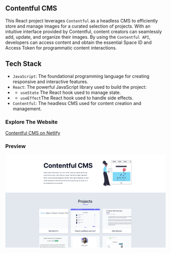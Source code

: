 ## Contentful CMS

This React project leverages `Contentful` as a headless CMS to efficiently store and manage images for a curated selection of projects. With an intuitive interface provided by Contentful, content creators can seamlessly add, update, and organize their images. By using the `Contentful API`, developers can access content and obtain the essential Space ID and Access Token for programmatic content interactions.

## Tech Stack
- `JavaScript`: The foundational programming language for creating responsive and interactive features.
- `React`: The powerful JavaScript library used to build the project: 
- - `useState` The React hook used to manage state.
- - `useEffect`The React hook used to handle side effects.
- `Contentful`: The headless CMS used for content creation and management.


### Explore The Website
[Contentful CMS on Netlify]()

### Preview

<img src="public/contentful-cms.png" alt="Contentful CMS React App">